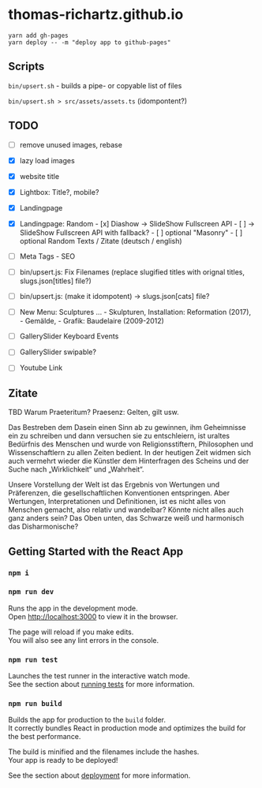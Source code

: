 # thomas-richartz.github.io


`yarn add gh-pages`  
`yarn deploy -- -m "deploy app to github-pages"`

## Scripts


`bin/upsert.sh` - builds a pipe- or copyable list of files 

`bin/upsert.sh > src/assets/assets.ts`  (idompontent?)

## TODO

- [ ] remove unused images, rebase
- [x] lazy load images
- [x] website title
- [x] Lightbox: Title?, mobile? 
- [x] Landingpage
- [x] Landingpage: Random 
        - [x] Diashow -> SlideShow Fullscreen API 
        - [ ]         -> SlideShow Fullscreen API with fallback?
        - [ ] optional "Masonry"
        - [ ] optional Random Texts / Zitate (deutsch / english)
- [ ] Meta Tags - SEO
- [ ] bin/upsert.js: Fix Filenames (replace slugified titles with orignal titles, slugs.json[titles] file?) 
- [ ] bin/upsert.js: (make it idompotent) -> slugs.json[cats] file?
- [ ] New Menu: Sculptures ...
        - Skulpturen, Installation: Reformation (2017),   
        - Gemälde, 
        - Grafik: Baudelaire (2009-2012)  
- [ ] GallerySlider Keyboard Events
- [ ] GallerySlider swipable?
- [ ] Youtube Link 


## Zitate

TBD Warum Praeteritum? Praesenz: Gelten, gilt usw.

Das Bestreben dem Dasein einen Sinn ab zu gewinnen, ihm Geheimnisse ein zu schreiben und dann versuchen sie zu entschleiern, ist uraltes Bedürfnis des Menschen und wurde von Religionsstiftern, Philosophen und Wissenschaftlern zu allen Zeiten bedient. In der heutigen Zeit widmen sich auch vermehrt wieder die Künstler dem Hinterfragen des Scheins und der Suche nach „Wirklichkeit“ und „Wahrheit“.

Unsere Vorstellung der Welt ist das Ergebnis von Wertungen und Präferenzen, die gesellschaftlichen Konventionen entspringen. Aber Wertungen, Interpretationen und Definitionen, ist es nicht alles von Menschen gemacht, also relativ und wandelbar? Könnte nicht alles auch ganz anders sein? Das Oben unten, das Schwarze weiß und harmonisch das Disharmonische?



## Getting Started with the React App

### `npm i`


### `npm run dev`

Runs the app in the development mode.\
Open [http://localhost:3000](http://localhost:3000) to view it in the browser.

The page will reload if you make edits.\
You will also see any lint errors in the console.

### `npm run test`

Launches the test runner in the interactive watch mode.\
See the section about [running tests](https://facebook.github.io/create-react-app/docs/running-tests) for more information.

### `npm run build`

Builds the app for production to the `build` folder.\
It correctly bundles React in production mode and optimizes the build for the best performance.

The build is minified and the filenames include the hashes.\
Your app is ready to be deployed!

See the section about [deployment](https://facebook.github.io/create-react-app/docs/deployment) for more information.

